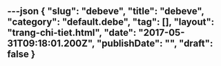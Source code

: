 ---json
{
    "slug": "debeve",
    "title": "debeve",
    "category": "default.debe",
    "tag": [],
    "layout": "trang-chi-tiet.html",
    "date": "2017-05-31T09:18:01.200Z",
    "publishDate": "",
    "draft": false
}
---
